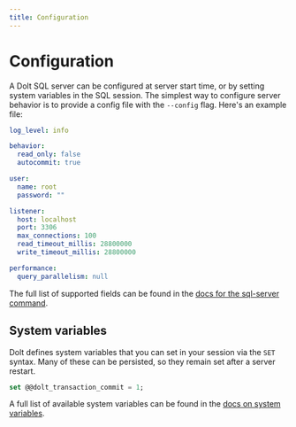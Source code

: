 ```yaml
---
title: Configuration
---
```


# Configuration

A Dolt SQL server can be configured at server start time, or by
setting system variables in the SQL session. The simplest way to
configure server behavior is to provide a config file with the
`--config` flag. Here's an example file:

```yaml
log_level: info

behavior:
  read_only: false
  autocommit: true

user:
  name: root
  password: ""

listener:
  host: localhost
  port: 3306
  max_connections: 100
  read_timeout_millis: 28800000
  write_timeout_millis: 28800000

performance:
  query_parallelism: null
```

The full list of supported fields can be found in the [docs for the
sql-server
command](https://dolt.gitbook.io/dolt-dev/reference/cli.md#dolt-sql-server).

## System variables

Dolt defines system variables that you can set in your session via the
`SET` syntax. Many of these can be persisted, so they remain set after
a server restart.

```sql
set @@dolt_transaction_commit = 1;
```

A full list of available system variables can be found in the [docs on
system variables](dolt-sysvars.md).
